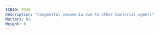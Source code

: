 ```yaml
---
ICD10: P236
Description: "Congenital pneumonia due to other bacterial agents"
Matters: No
Weight: 0
---
```

